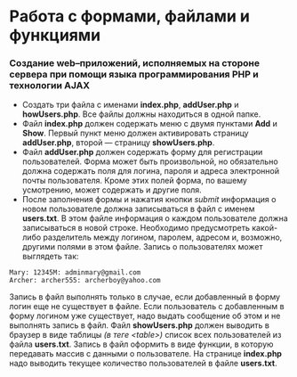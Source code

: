 # Рaбота с формами, файлами и функциями
### Создание web–приложений, исполняемых на стороне сервера при помощи языка программирования PHP и технологии AJAX

- Создать три файла с именами **index.php**, **addUser.php** и **howUsers.php**. Все файлы должны находиться в одной папке.
- Файл **index.php** должен содержать меню с двумя пунктами **Add** и **Show**. Первый пункт меню должен активировать страницу **addUser.php**, второй — страницу **showUsers.php**.
- Файл **addUser.php** должен содержать форму для регистрации
пользователей. Форма может быть произвольной, но обязательно
должна содержать поля для логина, пароля и адреса электронной
почты пользователя. Кроме этих полей форма, по вашему усмотрению, может содержать и другие поля.
- После заполнения формы и нажатия кнопки *submit* информация о новом пользователе должна записываться в файл с именем **users.txt**. В этом файле информация о каждом пользователе
должна записываться в новой строке. Необходимо предусмотреть какой-либо разделитель между логином, паролем, адресом
и, возможно, другими полями в этом файле. Запись о пользователях может выглядеть так:

```
Mary: 12345M: adminmary@gmail.com
Archer: archer555: archerboy@yahoo.com
```

Запись в файл выполнять только в случае, если добавленный в форму логин еще не существует в файле. Если пользователь с добавленным в форму логином уже существует, надо выдать сообщение об этом и не выполнять запись в файл. Файл **showUsers.php** должен выводить в браузер в виде таблицы *(в теге \<table\>)* список всех пользователей из файла **users.txt**. Запись в файл оформить в виде функции, в которую передавать массив с данными о пользователе. На странице **index.php** надо выводить текущее количество пользователей в файле **users.txt**.